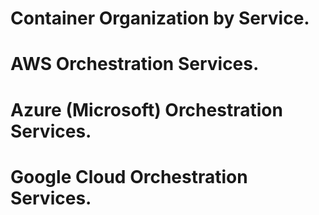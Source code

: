 # **Container Organization by Service.**
# AWS Orchestration Services.
# Azure (Microsoft) Orchestration Services.
# Google Cloud Orchestration Services.
